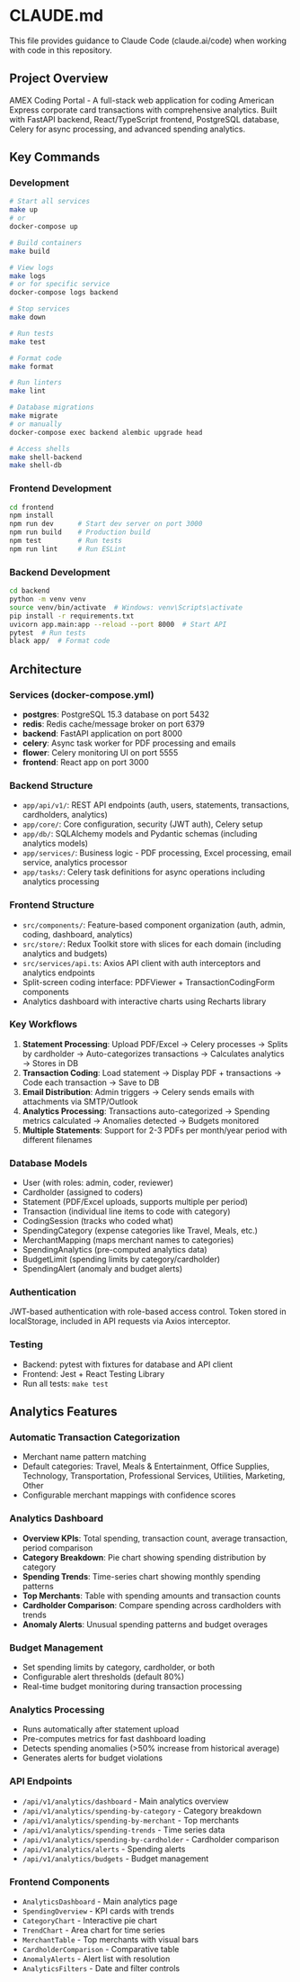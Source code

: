 # CLAUDE.md

This file provides guidance to Claude Code (claude.ai/code) when working with code in this repository.

## Project Overview

AMEX Coding Portal - A full-stack web application for coding American Express corporate card transactions with comprehensive analytics. Built with FastAPI backend, React/TypeScript frontend, PostgreSQL database, Celery for async processing, and advanced spending analytics.

## Key Commands

### Development
```bash
# Start all services
make up
# or
docker-compose up

# Build containers
make build

# View logs
make logs
# or for specific service
docker-compose logs backend

# Stop services
make down

# Run tests
make test

# Format code
make format

# Run linters
make lint

# Database migrations
make migrate
# or manually
docker-compose exec backend alembic upgrade head

# Access shells
make shell-backend
make shell-db
```

### Frontend Development
```bash
cd frontend
npm install
npm run dev      # Start dev server on port 3000
npm run build    # Production build
npm test         # Run tests
npm run lint     # Run ESLint
```

### Backend Development
```bash
cd backend
python -m venv venv
source venv/bin/activate  # Windows: venv\Scripts\activate
pip install -r requirements.txt
uvicorn app.main:app --reload --port 8000  # Start API
pytest  # Run tests
black app/  # Format code
```

## Architecture

### Services (docker-compose.yml)
- **postgres**: PostgreSQL 15.3 database on port 5432
- **redis**: Redis cache/message broker on port 6379
- **backend**: FastAPI application on port 8000
- **celery**: Async task worker for PDF processing and emails
- **flower**: Celery monitoring UI on port 5555
- **frontend**: React app on port 3000

### Backend Structure
- `app/api/v1/`: REST API endpoints (auth, users, statements, transactions, cardholders, analytics)
- `app/core/`: Core configuration, security (JWT auth), Celery setup
- `app/db/`: SQLAlchemy models and Pydantic schemas (including analytics models)
- `app/services/`: Business logic - PDF processing, Excel processing, email service, analytics processor
- `app/tasks/`: Celery task definitions for async operations including analytics processing

### Frontend Structure
- `src/components/`: Feature-based component organization (auth, admin, coding, dashboard, analytics)
- `src/store/`: Redux Toolkit store with slices for each domain (including analytics and budgets)
- `src/services/api.ts`: Axios API client with auth interceptors and analytics endpoints
- Split-screen coding interface: PDFViewer + TransactionCodingForm components
- Analytics dashboard with interactive charts using Recharts library

### Key Workflows

1. **Statement Processing**: Upload PDF/Excel → Celery processes → Splits by cardholder → Auto-categorizes transactions → Calculates analytics → Stores in DB
2. **Transaction Coding**: Load statement → Display PDF + transactions → Code each transaction → Save to DB
3. **Email Distribution**: Admin triggers → Celery sends emails with attachments via SMTP/Outlook
4. **Analytics Processing**: Transactions auto-categorized → Spending metrics calculated → Anomalies detected → Budgets monitored
5. **Multiple Statements**: Support for 2-3 PDFs per month/year period with different filenames

### Database Models
- User (with roles: admin, coder, reviewer)
- Cardholder (assigned to coders)
- Statement (PDF/Excel uploads, supports multiple per period)
- Transaction (individual line items to code with category)
- CodingSession (tracks who coded what)
- SpendingCategory (expense categories like Travel, Meals, etc.)
- MerchantMapping (maps merchant names to categories)
- SpendingAnalytics (pre-computed analytics data)
- BudgetLimit (spending limits by category/cardholder)
- SpendingAlert (anomaly and budget alerts)

### Authentication
JWT-based authentication with role-based access control. Token stored in localStorage, included in API requests via Axios interceptor.

### Testing
- Backend: pytest with fixtures for database and API client
- Frontend: Jest + React Testing Library
- Run all tests: `make test`

## Analytics Features

### Automatic Transaction Categorization
- Merchant name pattern matching
- Default categories: Travel, Meals & Entertainment, Office Supplies, Technology, Transportation, Professional Services, Utilities, Marketing, Other
- Configurable merchant mappings with confidence scores

### Analytics Dashboard
- **Overview KPIs**: Total spending, transaction count, average transaction, period comparison
- **Category Breakdown**: Pie chart showing spending distribution by category
- **Spending Trends**: Time-series chart showing monthly spending patterns
- **Top Merchants**: Table with spending amounts and transaction counts
- **Cardholder Comparison**: Compare spending across cardholders with trends
- **Anomaly Alerts**: Unusual spending patterns and budget overages

### Budget Management
- Set spending limits by category, cardholder, or both
- Configurable alert thresholds (default 80%)
- Real-time budget monitoring during transaction processing

### Analytics Processing
- Runs automatically after statement upload
- Pre-computes metrics for fast dashboard loading
- Detects spending anomalies (>50% increase from historical average)
- Generates alerts for budget violations

### API Endpoints
- `/api/v1/analytics/dashboard` - Main analytics overview
- `/api/v1/analytics/spending-by-category` - Category breakdown
- `/api/v1/analytics/spending-by-merchant` - Top merchants
- `/api/v1/analytics/spending-trends` - Time series data
- `/api/v1/analytics/spending-by-cardholder` - Cardholder comparison
- `/api/v1/analytics/alerts` - Spending alerts
- `/api/v1/analytics/budgets` - Budget management

### Frontend Components
- `AnalyticsDashboard` - Main analytics page
- `SpendingOverview` - KPI cards with trends
- `CategoryChart` - Interactive pie chart
- `TrendChart` - Area chart for time series
- `MerchantTable` - Top merchants with visual bars
- `CardholderComparison` - Comparative table
- `AnomalyAlerts` - Alert list with resolution
- `AnalyticsFilters` - Date and filter controls